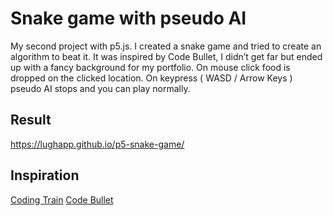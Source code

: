 # Snake game with pseudo AI
My second project with p5.js. I created a snake game and tried to create an algorithm to beat it.
It was inspired by Code Bullet, I didn’t get far but ended up with a fancy background for my portfolio.
On mouse click food is dropped on the clicked location.
On keypress ( WASD / Arrow Keys ) pseudo AI stops and you can play normally.

## Result
https://lughapp.github.io/p5-snake-game/

## Inspiration
[Coding Train](https://thecodingtrain.com/CodingChallenges/003-snake-game-p5.html)
[Code Bullet](https://www.youtube.com/c/CodeBullet)
